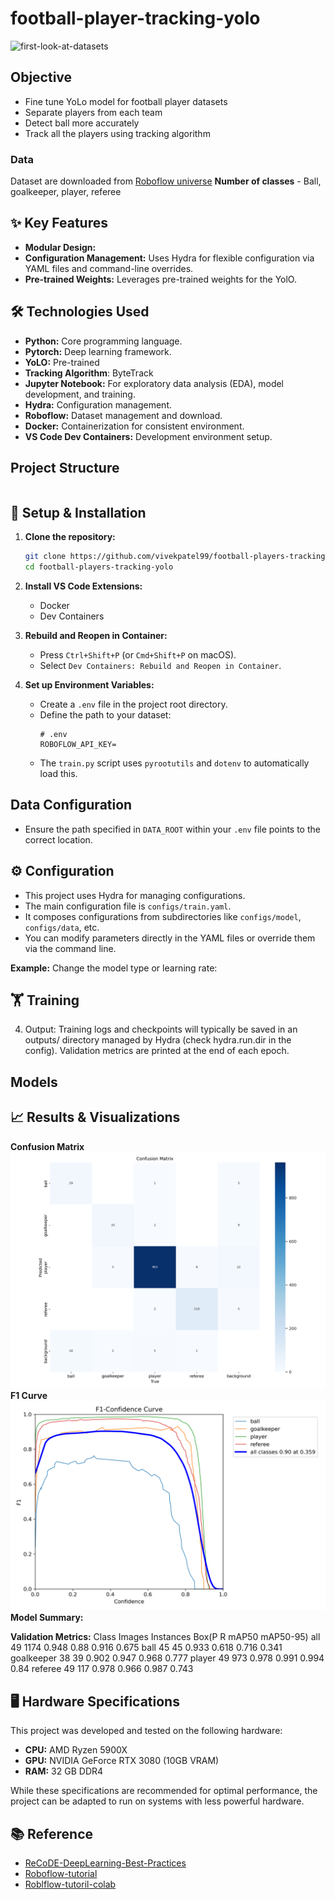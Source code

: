 # football-player-tracking-yolo

![first-look-at-datasets](readme-assets/yolov12l_processed_121364_0.gif)

## Objective

- Fine tune YoLo model for football player datasets
- Separate players from each team
- Detect ball more accurately
- Track all the players using tracking algorithm

### Data

Dataset are downloaded from [Roboflow universe](https://universe.roboflow.com/roboflow-jvuqo/football-players-detection-3zvbc/model/12)
**Number of classes** - Ball, goalkeeper, player, referee

## ✨ Key Features

- **Modular Design:**
- **Configuration Management:** Uses Hydra for flexible configuration via YAML files and command-line overrides.
- **Pre-trained Weights:** Leverages pre-trained weights for the YolO.

## 🛠️ Technologies Used

- **Python:** Core programming language.
- **Pytorch:** Deep learning framework.
- **YoLO:** Pre-trained
- **Tracking Algorithm**: ByteTrack
- **Jupyter Notebook:** For exploratory data analysis (EDA), model development, and training.
- **Hydra:** Configuration management.
- **Roboflow:** Dataset management and download.
- **Docker:** Containerization for consistent environment.
- **VS Code Dev Containers:** Development environment setup.

## Project Structure

```

```

## 🔧 Setup & Installation

1. **Clone the repository:**

   ```bash
   git clone https://github.com/vivekpatel99/football-players-tracking-yolo.git
   cd football-players-tracking-yolo
   ```

2. **Install VS Code Extensions:**

   - Docker
   - Dev Containers

3. **Rebuild and Reopen in Container:**

   - Press `Ctrl+Shift+P` (or `Cmd+Shift+P` on macOS).
   - Select `Dev Containers: Rebuild and Reopen in Container`.

4. **Set up Environment Variables:**

   - Create a `.env` file in the project root directory.
   - Define the path to your dataset:
     ```dotenv
     # .env
     ROBOFLOW_API_KEY=
     ```
   - The `train.py` script uses `pyrootutils` and `dotenv` to automatically load this.

## Data Configuration

- Ensure the path specified in `DATA_ROOT` within your `.env` file points to the correct location.

## ⚙️ Configuration

- This project uses Hydra for managing configurations.
- The main configuration file is `configs/train.yaml`.
- It composes configurations from subdirectories like `configs/model`, `configs/data`, etc.
- You can modify parameters directly in the YAML files or override them via the command line.

**Example:** Change the model type or learning rate:

## 🏋️ Training

4. Output: Training logs and checkpoints will typically be saved in an outputs/ directory managed by Hydra (check hydra.run.dir in the config). Validation metrics are printed at the end of each epoch.

## Models

## 📈 Results & Visualizations

**Confusion Matrix**
![confusion-matrix](readme-assets/confusion_matrix.png)
**F1 Curve**
![F1-curve](readme-assets/F1_curve.png)
**Model Summary:**

**Validation Metrics:**
Class Images Instances Box(P R mAP50 mAP50-95)
all 49 1174 0.948 0.88 0.916 0.675
ball 45 45 0.933 0.618 0.716 0.341
goalkeeper 38 39 0.902 0.947 0.968 0.777
player 49 973 0.978 0.991 0.994 0.84
referee 49 117 0.978 0.966 0.987 0.743

## 🖥️ Hardware Specifications

This project was developed and tested on the following hardware:

- **CPU:** AMD Ryzen 5900X
- **GPU:** NVIDIA GeForce RTX 3080 (10GB VRAM)
- **RAM:** 32 GB DDR4

While these specifications are recommended for optimal performance, the project can be adapted to run on systems with less powerful hardware.

## 📚 Reference

- [ReCoDE-DeepLearning-Best-Practices](https://imperialcollegelondon.github.io/ReCoDE-DeepLearning-Best-Practices/)
- [Roboflow-tutorial](https://www.youtube.com/watch?v=aBVGKoNZQUw)
- [Roblflow-tutoril-colab](https://colab.research.google.com/github/roboflow-ai/notebooks/blob/main/notebooks/football-ai.ipynb#scrollTo=H1smkPKfYm00)
